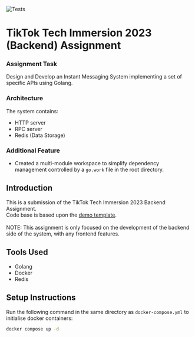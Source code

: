![Tests](https://github.com/TikTokTechImmersion/assignment_demo_2023/actions/workflows/test.yml/badge.svg)
# TikTok Tech Immersion 2023 (Backend) Assignment

### Assignment Task
Design and Develop an Instant Messaging System implementing a set of specific APIs using Golang. 

### Architecture
The system contains:
* HTTP server
* RPC server
* Redis (Data Storage)

### Additional Feature
* Created a multi-module workspace to simplify dependency management controlled by a `go.work` file in the root directory.

## Introduction
This is a submission of the TikTok Tech Immersion 2023 Backend Assignment. <br>
Code base is based upon the [demo template](https://github.com/TikTokTechImmersion/assignment_demo_2023). <br>
<br>
NOTE: This assignment is only focused on the development of the backend side of the system, with any frontend features.

## Tools Used
* Golang
* Docker
* Redis

## Setup Instructions
Run the following command in the same directory as `docker-compose.yml` to initialise docker containers:
```bash
docker compose up -d
```
